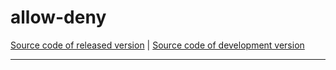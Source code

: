 # allow-deny
[Source code of released version](https://github.com/meteor/meteor/tree/master/packages/allow-deny) | [Source code of development version](https://github.com/meteor/meteor/tree/devel/packages/allow-deny)
***

